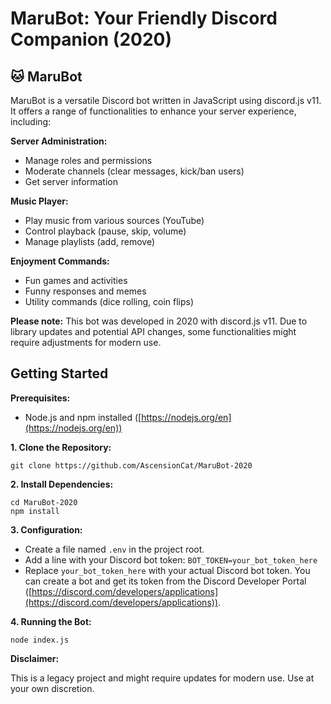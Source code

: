 # MaruBot: Your Friendly Discord Companion (2020)

## :cat: MaruBot

MaruBot is a versatile Discord bot written in JavaScript using discord.js v11. It offers a range of functionalities to enhance your server experience, including:

**Server Administration:**

  * Manage roles and permissions
  * Moderate channels (clear messages, kick/ban users)
  * Get server information

**Music Player:**

  * Play music from various sources (YouTube)
  * Control playback (pause, skip, volume)
  * Manage playlists (add, remove)

**Enjoyment Commands:**

  * Fun games and activities
  * Funny responses and memes
  * Utility commands (dice rolling, coin flips)

**Please note:** This bot was developed in 2020 with discord.js v11. Due to library updates and potential API changes, some functionalities might require adjustments for modern use.

## Getting Started

**Prerequisites:**

  * Node.js and npm installed ([https://nodejs.org/en](https://nodejs.org/en))

**1. Clone the Repository:**

```
git clone https://github.com/AscensionCat/MaruBot-2020
```

**2. Install Dependencies:**

```
cd MaruBot-2020
npm install
```

**3. Configuration:**

  * Create a file named `.env` in the project root.
  * Add a line with your Discord bot token: `BOT_TOKEN=your_bot_token_here`
  * Replace `your_bot_token_here` with your actual Discord bot token. You can create a bot and get its token from the Discord Developer Portal ([https://discord.com/developers/applications](https://discord.com/developers/applications)).

**4. Running the Bot:**

```
node index.js
```

**Disclaimer:**

This is a legacy project and might require updates for modern use. Use at your own discretion.
